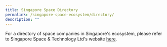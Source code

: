 ```yaml
---
title: Singapore Space Directory
permalink: /singapore-space-ecosystem/directory/
description: ""
---
```

For a directory of space companies in Singapore's ecosystem, please refer to Singapore Space & Technology Ltd's website [here](https://www.space.org.sg/space-directory/).